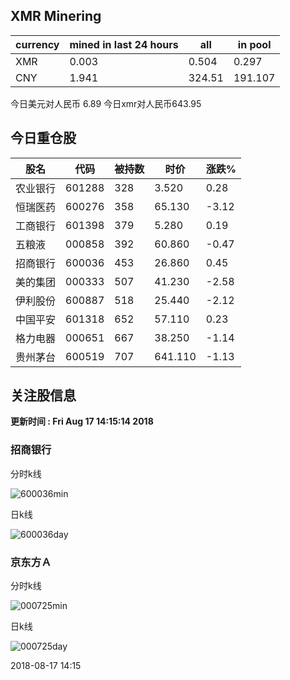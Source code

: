 ## XMR Minering

|currency|mined in last 24 hours|all|in pool|
|---|---|---|---|
|XMR|0.003|0.504|0.297|
|CNY|1.941|324.51|191.107|

今日美元对人民币 6.89	今日xmr对人民币643.95


## 今日重仓股 

|股名|代码|被持数|时价|涨跌%|
|---|---|---|---|---|
|农业银行|601288|328|3.520|0.28|
|恒瑞医药|600276|358|65.130|-3.12|
|工商银行|601398|379|5.280|0.19|
|五粮液|000858|392|60.860|-0.47|
|招商银行|600036|453|26.860|0.45|
|美的集团|000333|507|41.230|-2.58|
|伊利股份|600887|518|25.440|-2.12|
|中国平安|601318|652|57.110|0.23|
|格力电器|000651|667|38.250|-1.14|
|贵州茅台|600519|707|641.110|-1.13|

## 关注股信息
**更新时间 : Fri Aug 17 14:15:14 2018**
### 招商银行 
分时k线

![600036min](http://image.sinajs.cn/newchart/min/n/sh600036.gif)

日k线

![600036day](http://image.sinajs.cn/newchart/daily/n/sh600036.gif)

### 京东方Ａ 
分时k线

![000725min](http://image.sinajs.cn/newchart/min/n/sz000725.gif)

日k线

![000725day](http://image.sinajs.cn/newchart/daily/n/sz000725.gif)

2018-08-17 14:15